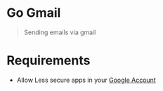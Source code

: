 # Go Gmail

> Sending emails via gmail

# Requirements

- Allow Less secure apps in your [Google Account](https://myaccount.google.com/lesssecureapps)
